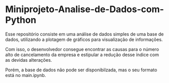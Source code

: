 # Miniprojeto-Analise-de-Dados-com-Python
Esse repositório consiste em uma análise de dados simples de uma base de dados, utilizando a plotagem de gráficos para visualização de informações. 

Com isso, o desenvolvedor consegue encontrar as causas para o número alto de cancelamento da empresa e estipular a redução desse índice com as devidas alterações. 

Porém, a base de dados não pode ser disponibilzada, mas o seu formato está no main.ipynb.
